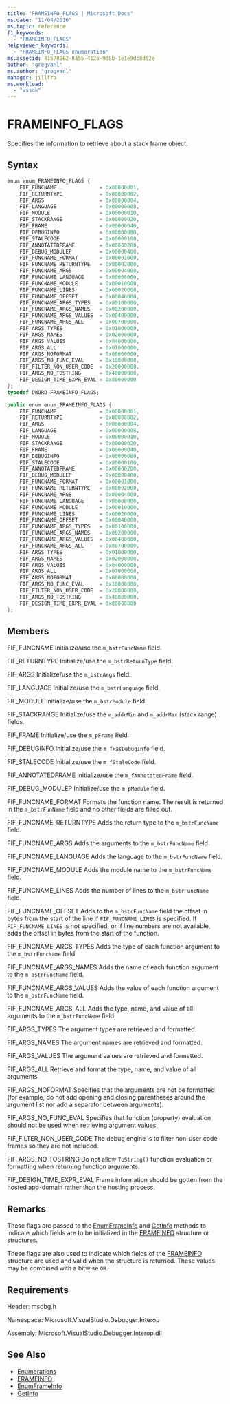 ```yaml
---
title: "FRAMEINFO_FLAGS | Microsoft Docs"
ms.date: "11/04/2016"
ms.topic: reference
f1_keywords:
  - "FRAMEINFO_FLAGS"
helpviewer_keywords:
  - "FRAMEINFO_FLAGS enumeration"
ms.assetid: 41578062-8455-412a-9d8b-1e1e9dc8d52e
author: "gregvanl"
ms.author: "gregvanl"
manager: jillfra
ms.workload:
  - "vssdk"
---
```

# FRAMEINFO_FLAGS
Specifies the information to retrieve about a stack frame object.

## Syntax

```cpp
enum enum_FRAMEINFO_FLAGS {
    FIF_FUNCNAME              = 0x00000001,
    FIF_RETURNTYPE            = 0x00000002,
    FIF_ARGS                  = 0x00000004,
    FIF_LANGUAGE              = 0x00000008,
    FIF_MODULE                = 0x00000010,
    FIF_STACKRANGE            = 0x00000020,
    FIF_FRAME                 = 0x00000040,
    FIF_DEBUGINFO             = 0x00000080,
    FIF_STALECODE             = 0x00000100,
    FIF_ANNOTATEDFRAME        = 0x00000200,
    FIF_DEBUG_MODULEP         = 0x00000400,
    FIF_FUNCNAME_FORMAT       = 0x00001000,
    FIF_FUNCNAME_RETURNTYPE   = 0x00002000,
    FIF_FUNCNAME_ARGS         = 0x00004000,
    FIF_FUNCNAME_LANGUAGE     = 0x00008000,
    FIF_FUNCNAME_MODULE       = 0x00010000,
    FIF_FUNCNAME_LINES        = 0x00020000,
    FIF_FUNCNAME_OFFSET       = 0x00040000,
    FIF_FUNCNAME_ARGS_TYPES   = 0x00100000,
    FIF_FUNCNAME_ARGS_NAMES   = 0x00200000,
    FIF_FUNCNAME_ARGS_VALUES  = 0x00400000,
    FIF_FUNCNAME_ARGS_ALL     = 0x00700000,
    FIF_ARGS_TYPES            = 0x01000000,
    FIF_ARGS_NAMES            = 0x02000000,
    FIF_ARGS_VALUES           = 0x04000000,
    FIF_ARGS_ALL              = 0x07000000,
    FIF_ARGS_NOFORMAT         = 0x08000000,
    FIF_ARGS_NO_FUNC_EVAL     = 0x10000000,
    FIF_FILTER_NON_USER_CODE  = 0x20000000,
    FIF_ARGS_NO_TOSTRING      = 0x40000000,
    FIF_DESIGN_TIME_EXPR_EVAL = 0x80000000
};
typedef DWORD FRAMEINFO_FLAGS;
```

```csharp
public enum enum_FRAMEINFO_FLAGS {
    FIF_FUNCNAME              = 0x00000001,
    FIF_RETURNTYPE            = 0x00000002,
    FIF_ARGS                  = 0x00000004,
    FIF_LANGUAGE              = 0x00000008,
    FIF_MODULE                = 0x00000010,
    FIF_STACKRANGE            = 0x00000020,
    FIF_FRAME                 = 0x00000040,
    FIF_DEBUGINFO             = 0x00000080,
    FIF_STALECODE             = 0x00000100,
    FIF_ANNOTATEDFRAME        = 0x00000200,
    FIF_DEBUG_MODULEP         = 0x00000400,
    FIF_FUNCNAME_FORMAT       = 0x00001000,
    FIF_FUNCNAME_RETURNTYPE   = 0x00002000,
    FIF_FUNCNAME_ARGS         = 0x00004000,
    FIF_FUNCNAME_LANGUAGE     = 0x00008000,
    FIF_FUNCNAME_MODULE       = 0x00010000,
    FIF_FUNCNAME_LINES        = 0x00020000,
    FIF_FUNCNAME_OFFSET       = 0x00040000,
    FIF_FUNCNAME_ARGS_TYPES   = 0x00100000,
    FIF_FUNCNAME_ARGS_NAMES   = 0x00200000,
    FIF_FUNCNAME_ARGS_VALUES  = 0x00400000,
    FIF_FUNCNAME_ARGS_ALL     = 0x00700000,
    FIF_ARGS_TYPES            = 0x01000000,
    FIF_ARGS_NAMES            = 0x02000000,
    FIF_ARGS_VALUES           = 0x04000000,
    FIF_ARGS_ALL              = 0x07000000,
    FIF_ARGS_NOFORMAT         = 0x08000000,
    FIF_ARGS_NO_FUNC_EVAL     = 0x10000000,
    FIF_FILTER_NON_USER_CODE  = 0x20000000,
    FIF_ARGS_NO_TOSTRING      = 0x40000000,
    FIF_DESIGN_TIME_EXPR_EVAL = 0x80000000
};
```

## Members
FIF_FUNCNAME
Initialize/use the `m_bstrFuncName` field.

FIF_RETURNTYPE
Initialize/use the `m_bstrReturnType` field.

FIF_ARGS
Initialize/use the `m_bstrArgs` field.

FIF_LANGUAGE
Initialize/use the `m_bstrLanguage` field.

FIF_MODULE
Initialize/use the `m_bstrModule` field.

FIF_STACKRANGE
Initialize/use the `m_addrMin` and `m_addrMax` (stack range) fields.

FIF_FRAME
Initialize/use the `m_pFrame` field.

FIF_DEBUGINFO
Initialize/use the `m_fHasDebugInfo` field.

FIF_STALECODE
Initialize/use the `m_fStaleCode` field.

FIF_ANNOTATEDFRAME
Initialize/use the `m_fAnnotatedFrame` field.

FIF_DEBUG_MODULEP
Initialize/use the `m_pModule` field.

FIF_FUNCNAME_FORMAT
Formats the function name. The result is returned in the `m_bstrFunName` field and no other fields are filled out.

FIF_FUNCNAME_RETURNTYPE
Adds the return type to the `m_bstrFuncName` field.

FIF_FUNCNAME_ARGS
Adds the arguments to the `m_bstrFuncName` field.

FIF_FUNCNAME_LANGUAGE
Adds the language to the `m_bstrFuncName` field.

FIF_FUNCNAME_MODULE
Adds the module name to the `m_bstrFuncName` field.

FIF_FUNCNAME_LINES
Adds the number of lines to the `m_bstrFuncName` field.

FIF_FUNCNAME_OFFSET
Adds to the `m_bstrFuncName` field the offset in bytes from the start of the line if `FIF_FUNCNAME_LINES` is specified. If `FIF_FUNCNAME_LINES` is not specified, or if line numbers are not available, adds the offset in bytes from the start of the function.

FIF_FUNCNAME_ARGS_TYPES
Adds the type of each function argument to the `m_bstrFuncName` field.

FIF_FUNCNAME_ARGS_NAMES
Adds the name of each function argument to the `m_bstrFuncName` field.

FIF_FUNCNAME_ARGS_VALUES
Adds the value of each function argument to the `m_bstrFuncName` field.

FIF_FUNCNAME_ARGS_ALL
Adds the type, name, and value of all arguments to the `m_bstrFuncName` field.

FIF_ARGS_TYPES
The argument types are retrieved and formatted.

FIF_ARGS_NAMES
The argument names are retrieved and formatted.

FIF_ARGS_VALUES
The argument values are retrieved and formatted.

FIF_ARGS_ALL
Retrieve and format the type, name, and value of all arguments.

FIF_ARGS_NOFORMAT
Specifies that the arguments are not be formatted (for example, do not add opening and closing parentheses around the argument list nor add a separator between arguments).

FIF_ARGS_NO_FUNC_EVAL
Specifies that function (property) evaluation should not be used when retrieving argument values.

FIF_FILTER_NON_USER_CODE
The debug engine is to filter non-user code frames so they are not included.

FIF_ARGS_NO_TOSTRING
Do not allow `ToString()` function evaluation or formatting when returning function arguments.

FIF_DESIGN_TIME_EXPR_EVAL
Frame information should be gotten from the hosted app-domain rather than the hosting process.

## Remarks
These flags are passed to the [EnumFrameInfo](../../../extensibility/debugger/reference/idebugthread2-enumframeinfo.md) and [GetInfo](../../../extensibility/debugger/reference/idebugstackframe2-getinfo.md) methods to indicate which fields are to be initialized in the [FRAMEINFO](../../../extensibility/debugger/reference/frameinfo.md) structure or structures.

These flags are also used to indicate which fields of the [FRAMEINFO](../../../extensibility/debugger/reference/frameinfo.md) structure are used and valid when the structure is returned. These values may be combined with a bitwise `OR`.

## Requirements
Header: msdbg.h

Namespace: Microsoft.VisualStudio.Debugger.Interop

Assembly: Microsoft.VisualStudio.Debugger.Interop.dll

## See Also
- [Enumerations](../../../extensibility/debugger/reference/enumerations-visual-studio-debugging.md)
- [FRAMEINFO](../../../extensibility/debugger/reference/frameinfo.md)
- [EnumFrameInfo](../../../extensibility/debugger/reference/idebugthread2-enumframeinfo.md)
- [GetInfo](../../../extensibility/debugger/reference/idebugstackframe2-getinfo.md)
